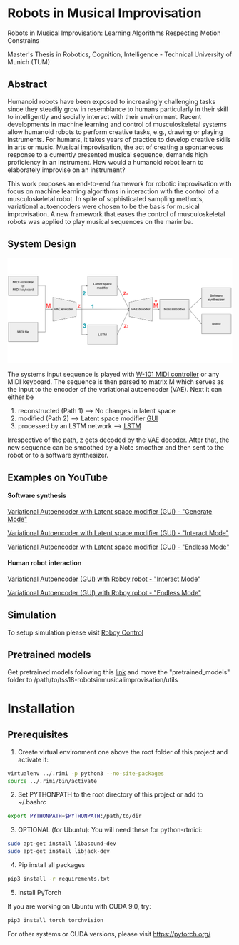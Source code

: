 # Robots in Musical Improvisation
Robots in Musical Improvisation: Learning Algorithms Respecting Motion Constrains <br>

Master's Thesis in Robotics, Cognition, Intelligence - Technical University of Munich (TUM)

## Abstract
Humanoid robots have been exposed to increasingly challenging tasks since they steadily grow in resemblance to humans particularly in their skill to intelligently and socially interact with their environment. Recent developments in machine learning and control of musculoskeletal systems allow humanoid robots to perform creative tasks, e.g., drawing
or playing instruments. For humans, it takes years of practice to develop creative skills in arts or music. Musical improvisation, the act of creating a spontaneous response to a currently presented musical sequence, demands high proficiency in an instrument. How would a humanoid robot learn to elaborately improvise on an instrument?


This work proposes an end-to-end framework for robotic improvisation with focus on machine learning algorithms in interaction with the control of a musculoskeletal robot. In spite of sophisticated sampling methods, variational autoencoders were chosen to be the basis for musical improvisation. A new framework that eases the control of musculoskeletal robots was applied to play musical sequences on the marimba.

## System Design
![System Design](utils/imgs/system_design_new.png)

The systems input sequence is played with [W-101 MIDI controller](https://github.com/Roboy/tss18-robotsinmusicalimprovisation/tree/master/midi_controller) or any MIDI keyboard. The sequence is then parsed to matrix M which serves as the input to the encoder of the variational autoencoder (VAE).
Next it can either be
1. reconstructed (Path 1) --> No changes in latent space
2. modified (Path 2) --> Latent space modifier [GUI](https://github.com/Roboy/tss18-robotsinmusicalimprovisation/tree/master/software_gui)
3. processed by an LSTM network --> [LSTM](https://github.com/Roboy/tss18-robotsinmusicalimprovisation/tree/master/LSTM)

Irrespective of the path, z gets decoded by the VAE decoder. After that, the new sequence can be smoothed by a Note smoother and then sent to the robot or to a software synthesizer.


## Examples on YouTube
#### Software synthesis
[Variational Autoencoder with Latent space modifier (GUI) - "Generate Mode"](https://youtu.be/teKCWBg3_KY)

[Variational Autoencoder with Latent space modifier (GUI) - "Interact Mode"](https://youtu.be/Umlmhky1DVg)

[Variational Autoencoder with Latent space modifier (GUI) - "Endless Mode"](https://youtu.be/gBg1Qecc4QY)

#### Human robot interaction
[Variational Autoencoder (GUI) with Roboy robot - "Interact Mode"](https://youtu.be/qSQtkbWPEY0)

[Variational Autoencoder (GUI) with Roboy robot - "Endless Mode"](https://youtu.be/_TltfiEmHZI)

## Simulation
To setup simulation please visit [Roboy Control](https://github.com/Roboy/roboy_control/tree/xyl_simulation/src/xylophone_plugin)

## Pretrained models
Get pretrained models following this [link](https://drive.google.com/drive/folders/1pGhy42CJnaWlqZ_A0MQ7cfGE_4eig6hk?usp=sharing) and move the "pretrained_models" folder to /path/to/tss18-robotsinmusicalimprovisation/utils

# Installation
## Prerequisites
1. Create virtual environment one above the root folder of this project and activate it:
```bash
virtualenv ../.rimi -p python3 --no-site-packages
source ../.rimi/bin/activate
```
2. Set PYTHONPATH to the root directory of this project or add to ~/.bashrc
```bash
export PYTHONPATH=$PYTHONPATH:/path/to/dir
```
3. OPTIONAL (for Ubuntu): You will need these for python-rtmidi:
```bash
sudo apt-get install libasound-dev
sudo apt-get install libjack-dev
```

4. Pip install all packages
```bash
pip3 install -r requirements.txt
```
5. Install PyTorch

If you are working on Ubuntu with CUDA 9.0, try:
```bash
pip3 install torch torchvision
```
For other systems or CUDA versions, please visit https://pytorch.org/

